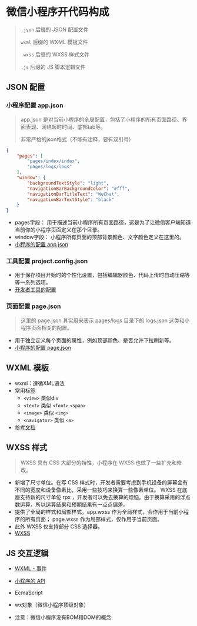 # 微信小程序开代码构成

> `.json` 后缀的 JSON 配置文件
>
> `wxml` 后缀的 WXML 模板文件
>
> `.wxss` 后缀的 WXSS 样式文件
>
> `.js` 后缀的  JS 脚本逻辑文件

## JSON 配置

### 小程序配置 app.json

> app.json 是对当前小程序的全局配置，包括了小程序的所有页面路径、界面表现、网络超时时间、底部tab等。
>
> 非常严格的json格式（不能有注释，要有双引号）

```json
{
    "pages": [
        "pages/index/index",
        "pages/logs/logs"
    ],
    "window": {
        "backgroundTextStyle": "light",
        "navigationBarBackgroundColor": "#fff",
        "navigationBarTitleText": "WeChat",
        "navigationBarTextStyle": "black"
    }
}
```

- pages字段： 用于描述当前小程序所有页面路径，这是为了让微信客户端知道当前你的小程序页面定义在那个目录。
- window字段： 小程序所有页面的顶部背景颜色、文字颜色定义在这里的。
- [小程序的配置 app.json](https://developers.weixin.qq.com/miniprogram/dev/framework/config.html)

### 工具配置 project.config.json

- 用于保存项目开始时的个性化设置，包括编辑器颜色、代码上传时自动压缩等等一系列选项。
- [开发者工具的配置](https://developers.weixin.qq.com/miniprogram/dev/devtools/edit.html#%E9%A1%B9%E7%9B%AE%E9%85%8D%E7%BD%AE%E6%96%87%E4%BB%B6)

### 页面配置 page.json

> 这里的 page.json 其实用来表示 pages/logs 目录下的 logs.json 这类和小程序页面相关的配置。

- 用于独立定义每个页面的属性，例如顶部颜色、是否允许下拉刷新等。
- [小程序的配置 page.json](https://developers.weixin.qq.com/miniprogram/dev/framework/config.html)

## WXML 模板

- wxml：遵循XML语法
- 常用标签
  - `<view>` 类似div
  - `<text>` 类似 `<font>` `<span>`
  - `<image>` 类似 `<img>`
  - `<navigator>` 类似 `<a>`
- [参考文档](https://developers.weixin.qq.com/miniprogram/dev/framework/view/wxml/)

## WXSS 样式

> WXSS 具有 CSS 大部分的特性，小程序在 WXSS 也做了一些扩充和修改。

- 新增了尺寸单位。在写 CSS 样式时，开发者需要考虑到手机设备的屏幕会有不同的宽度和设备像素比，采用一些技巧来换算一些像素单位。 WXSS 在底层支持新的尺寸单位 rpx ，开发者可以免去换算的烦恼。由于换算采用的浮点数运算，所以运算结果和预期结果有一点点偏差。
- 提供了全局的样式和局部样式。app.wxss 作为全局样式，会作用于当前小程序的所有页面； page.wxss 作为局部样式，仅作用于当前页面。
- 此外 WXSS 仅支持部分 CSS 选择器。
- [WXSS](https://developers.weixin.qq.com/miniprogram/dev/framework/view/wxss.html)

## JS 交互逻辑

- [WXML - 事件](https://developers.weixin.qq.com/miniprogram/dev/framework/view/wxml/event.html)
- [小程序的 API](https://developers.weixin.qq.com/miniprogram/dev/api/)

- EcmaScript
- wx对象（微信小程序顶级对象）
- 注意：微信小程序没有BOM和DOM的概念

